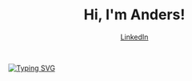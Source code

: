 <h1 align="center">Hi, I'm Anders!</h1>

<div align="center">
  <p align="center">
    <a href="https://linkedin.com/in/akjelsrud">LinkedIn</a>
  </p>
</div>
<br/>

[![Typing SVG](https://readme-typing-svg.demolab.com?font=Fira+Code&pause=1000&center=true&vCenter=true&width=435&lines=Computer+Vision;Building+agentic+AI+systems;Working+on+cool+things;All+things+Python)](https://git.io/typing-svg)